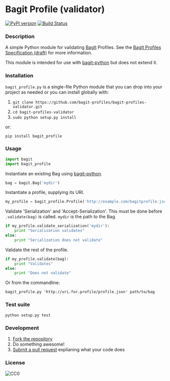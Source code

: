 # Bagit Profile (validator)

[![PyPI version](https://img.shields.io/pypi/v/bagit_profile.svg)](https://pypi.org/project/bagit_profile)
[![Build Status](https://travis-ci.org/bagit-profiles/bagit-profiles-validator.svg?branch=master)](https://travis-ci.org/bagit-profiles/bagit-profiles-validator)

### Description

A simple Python module for validating [BagIt](https://tools.ietf.org/html/rfc8493) Profiles. See the [BagIt Profiles Specification (draft)](https://github.com/bagit-profiles/bagit-profiles/blob/master/README.md) for more information.

This module is intended for use with [bagit-python](https://github.com/LibraryOfCongress/bagit-python) but does not extend it.

### Installation

`bagit_profile.py` is a single-file Python module that you can drop into your project as needed or you can install globally with:

1. `git clone https://github.com/bagit-profiles/bagit-profiles-validator.git`
2. `cd bagit-profiles-validator`
3. `sudo python setup.py install`

or:

```pip install bagit_profile```

### Usage

```python
import bagit
import bagit_profile
```

Instantiate an existing Bag using [bagit-python](https://github.com/LibraryOfCongress/bagit-python).
```python
bag = bagit.Bag('mydir')
```

Instantiate a profile, supplying its URI.
```python
my_profile = bagit_profile.Profile('http://example.com/bagitprofile.json')
```

Validate 'Serialization' and 'Accept-Serialization'. This must be done before `.validate(bag)` is called. `mydir` is the path to the Bag.

```python
if my_profile.validate_serialization('mydir'):
    print "Serialization validates"
else:
    print "Serialization does not validate"
```

Validate the rest of the profile.

```python
if my_profile.validate(bag):
    print "Validates"
else:
    print "Does not validate"
```

Or from the commandline:

```bagit_profile.py 'http://uri.for.profile/profile.json' path/to/bag```

### Test suite

```python setup.py test```

### Development

1. [Fork the repository](https://help.github.com/articles/fork-a-repo)
2. Do something awesome!
3. [Submit a pull request](https://help.github.com/articles/creating-a-pull-request) explianing what your code does

### License

![CC0](http://i.creativecommons.org/p/zero/1.0/88x31.png "CC0")
